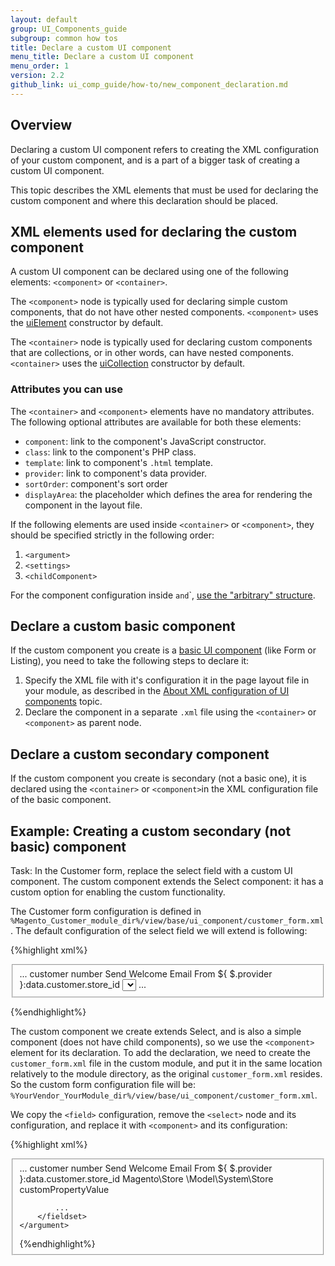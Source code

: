 ```yaml
---
layout: default
group: UI_Components_guide
subgroup: common how tos
title: Declare a custom UI component
menu_title: Declare a custom UI component
menu_order: 1
version: 2.2
github_link: ui_comp_guide/how-to/new_component_declaration.md
---
```


## Overview
Declaring a custom UI component refers to creating the XML configuration of your custom component, and is a part of a bigger task of creating a custom UI component.

This topic describes the XML elements that must be used for declaring the custom component and where this declaration should be placed.  

## XML elements used for declaring the custom component

A custom UI component can be declared using one of the following elements: `<component>` or `<container>`.

The `<component>` node is typically used for declaring simple custom components, that do not have other nested components. `<component>` uses the [uiElement]({{page.baseurl}}ui_comp_guide/concepts/ui_comp_uielement_concept.html) constructor by default.

The `<container>` node is typically used for declaring custom components that are collections, or in other words, can have nested components. `<container>` uses the [uiCollection]({{page.baseurl}}ui_comp_guide/concepts/ui_comp_uicollection_concept.html) constructor by default.

### Attributes you can use
The `<container>` and `<component>` elements have no mandatory attributes. The following optional attributes are available for both these elements:

- `component`: link to the component's JavaScript constructor.
- `class`: link to the component's PHP class.
- `template`: link to component's `.html` template.
- `provider`: link to component's data provider.
- `sortOrder`: component's sort order
- `displayArea`: the placeholder which defines the area for rendering the component in the layout file.

<div class="bs-callout bs-callout-warning" markdown="1">

If the following elements are used inside `<container>` or `<component>`, they should be specified strictly in the following order:

1.  `<argument>`
2.  `<settings>`
3.  `<childComponent>`

For the component configuration inside <container>` and `<component>`, [use the "arbitrary" structure]({{page.baseurl}}ui_comp_guide/best-practices/semantic_config.html#info_structure_except).
</div>

## Declare a custom basic component 

If the custom component you create is a [basic UI component]({{page.baseurl}}ui_comp_guide/bk-ui_comps.html#general-structure) (like Form or Listing), you need to take the following steps to declare it:

1. Specify the XML file with it's configuration it in the page layout file in your module, as described in the [About XML сonfiguration of UI сomponents]({{page.baseurl}}ui_comp_guide/concepts/ui_comp_xmldeclaration_concept.html#about-the-layout-configuration-file-and-ui-component-declaration) topic.
2. Declare the component in a separate `.xml` file using the `<container>` or `<component>` as parent node.

## Declare a custom secondary component 

If the custom component you create is secondary (not a basic one), it is declared  using the `<container>` or `<component>`in the XML configuration file of the basic component.

## Example: Creating a custom secondary (not basic) component 
Task: In the Customer form, replace the select field with a custom UI component. The custom component extends the Select component: it has a custom option for enabling the custom functionality. 

The Customer form configuration is defined in `%Magento_Customer_module_dir%/view/base/ui_component/customer_form.xml`. The default configuration of the select field we will extend is following:

{%highlight xml%}
<form xmlns:xsi="http://www.w3.org/2001/XMLSchema-instance" xsi:noNamespaceSchemaLocation="urn:magento:module:Magento_Ui:etc/ui_configuration.xsd">
    <argument name="data" xsi:type="array">
        <fieldset name="customer">
...
            <field name="sendemail_store_id" formElement="select">
                <argument name="data" xsi:type="array">
                    <item name="config" xsi:type="array">
                        <item name="source" xsi:type="string">customer</item>
                        </item>
                </argument>
                <settings>
                    <dataType>number</dataType>
                    <label translate="true">Send Welcome Email From</label>
                    <imports>
                        <link name="value">${ $.provider }:data.customer.store_id</link>
                    </imports>
                </settings>
                <formElements>
                    <select>
                       <settings>
                           <options class="Magento\Store\Model\System\Store"/>
                       </settings>
                    </select>
                </formElements>
            </field>
            ...
        </fieldset>
    </argument>
</form>
{%endhighlight%}

The custom component we create extends Select, and is also a simple component (does not have child components), so we use the `<component>` element for its declaration. To add the declaration, we need to create the `customer_form.xml` file in the custom module, and put it in the same location relatively to the module directory, as the original `customer_form.xml` resides. So the custom form configuration file will be: `%YourVendor_YourModule_dir%/view/base/ui_component/customer_form.xml`.

We copy the `<field>` configuration, remove the `<select>` node and its configuration, and replace it with `<component>` and its configuration:

{%highlight xml%}
<form xmlns:xsi="http://www.w3.org/2001/XMLSchema-instance" xsi:noNamespaceSchemaLocation="urn:magento:module:Magento_Ui:etc/ui_configuration.xsd">
    <argument name="data" xsi:type="array">
        <fieldset name="customer">
            ...
            <field name="sendemail_store_id" formElement="my_select">
                <argument name="data" xsi:type="array">
                    <item name="config" xsi:type="array">
                        <item name="source" xsi:type="string">customer</item>
                    </item>
                </argument>
                <settings>
                    <dataType>number</dataType>
                    <label translate="true">Send Welcome Email From</label>
                    <imports>
                        <link name="value">${ $.provider }:data.customer.store_id</link>
                    </imports>
                </settings>
                <formElements>
                    <component name="my_select"
	                    	   component="path/to/the/custom/JS_component" 
                        	   template="path/to/the/custom/html_template">
                        <arguments name="data" xsi:type="array">
                            <item name="options" xsi:type="">Magento\Store            \Model\System\Store</item>
                            <item name="config" xsi:type="array">
                                <item name="customPropertyName" xsi:type="string">customPropertyValue</item>
                            </item>
                        </arguments>
                    </component>
                </formElements>
            </field>

            ...
        </fieldset>
    </argument>
</form>
{%endhighlight%}

